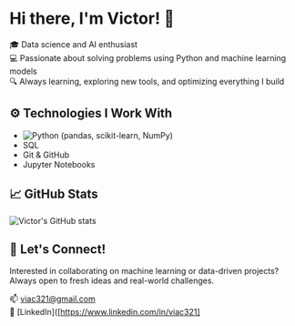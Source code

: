 # Hi there, I'm Victor! 👋

🎓 Data science and AI enthusiast  
💻 Passionate about solving problems using Python and machine learning models  
🔍 Always learning, exploring new tools, and optimizing everything I build


## ⚙️ Technologies I Work With

- ![Python](https://skillicons.dev/icons?i=python) (pandas, scikit-learn, NumPy)
- SQL
- Git & GitHub
- Jupyter Notebooks

## 📈 GitHub Stats

![Victor's GitHub stats](https://github-readme-stats.vercel.app/api?username=viac321&show_icons=true&theme=radical)

## 🤝 Let's Connect!

Interested in collaborating on machine learning or data-driven projects?  
Always open to fresh ideas and real-world challenges.

📫 viac321@gmail.com  
🔗 [LinkedIn]([https://www.linkedin.com/in/viac321]
